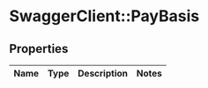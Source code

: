 # SwaggerClient::PayBasis

## Properties
Name | Type | Description | Notes
------------ | ------------- | ------------- | -------------

